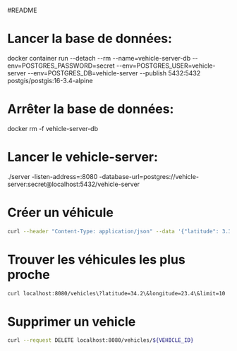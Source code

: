 #README

# Lancer la base de données:

docker container run --detach --rm --name=vehicle-server-db --env=POSTGRES_PASSWORD=secret --env=POSTGRES_USER=vehicle-server --env=POSTGRES_DB=vehicle-server --publish 5432:5432 postgis/postgis:16-3.4-alpine

# Arrêter la base de données:

docker rm -f vehicle-server-db

# Lancer le vehicle-server:

./server -listen-address=:8080 -database-url=postgres://vehicle-server:secret@localhost:5432/vehicle-server

# Créer un véhicule

```bash
curl --header "Content-Type: application/json" --data '{"latitude": 3.32,"longitude": 4.323, "shortcode":"abed", "battery": 10}' localhost:8080/vehicles | jq .
```

# Trouver les véhicules les plus proche

```bash
curl localhost:8080/vehicles\?latitude=34.2\&longitude=23.4\&limit=10
```

# Supprimer un vehicle

```bash
curl --request DELETE localhost:8080/vehicles/${VEHICLE_ID}
```
